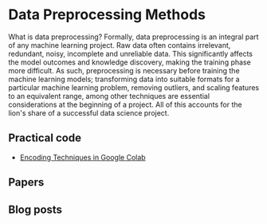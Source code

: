 # Data Preprocessing Methods

What is data preprocessing? Formally, data preprocessing is an integral part of any machine learning project. Raw data often contains irrelevant, redundant, noisy, incomplete and unreliable data. This significantly affects the model outcomes and knowledge discovery, making the training phase more difficult. As such, preprocessing is necessary before training the machine learning models; transforming data into suitable formats for a particular machine learning problem, removing outliers, and scaling features to an equivalent range, among other techniques are essential considerations at the beginning of a project. All of this accounts for the lion's share of a successful data science project.  

## Practical code
- [Encoding Techniques in Google Colab](https://github.com/PamelaKinga/preprocessing_methods/blob/main/Encoding_Techniques.ipynb)

## Papers

## Blog posts
